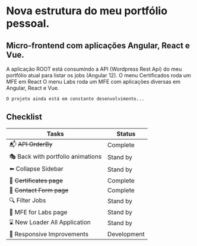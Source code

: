 # Nova estrutura do meu portfólio pessoal.
## Micro-frontend com aplicações Angular, React e Vue.

A aplicação ROOT está consumindo a API (Wordpress Rest Api) do meu portfólio atual para listar os jobs (Angular 12).
O menu Certificados roda um MFE em React
O menu Labs roda um MFE com aplicações diversas em Angular, React e Vue.

```
O projeto ainda está em constante desenvolvimento...
```

## Checklist

| Tasks                                               | Status  |
|--------------------------------------------------------|-------------|
| :mailbox_with_mail: ~~API OrderBy~~                                            | Complete |
| :performing_arts: Back with portfolio animations | Stand by |  
| :arrow_left: Collapse Sidebar                            | Stand by    |
| :hammer: ~~Certificates page~~                                      | Complete    |
| :hammer: ~~Contact Form page~~                                      | Complete    |
| :mag: Filter Jobs  | Stand by    |
| :hammer: MFE for Labs page | Stand by |
| :hourglass: New Loader All Application       | Stand by    |
| :calling: Responsive Improvements                                | Development |







